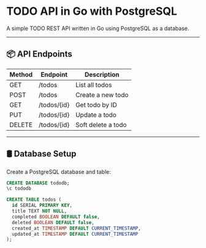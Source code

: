 # TODO API in Go with PostgreSQL

A simple TODO REST API written in Go using PostgreSQL as a database.

---

## 📦 API Endpoints

| Method | Endpoint        | Description         |
|--------|------------------|---------------------|
| GET    | /todos           | List all todos      |
| POST   | /todos           | Create a new todo   |
| GET    | /todos/{id}      | Get todo by ID      |
| PUT    | /todos/{id}      | Update a todo       |
| DELETE | /todos/{id}      | Soft delete a todo  |

---

## 🛢️ Database Setup

Create a PostgreSQL database and table:

```sql
CREATE DATABASE tododb;
\c tododb

CREATE TABLE todos (
  id SERIAL PRIMARY KEY,
  title TEXT NOT NULL,
  completed BOOLEAN DEFAULT false,
  deleted BOOLEAN DEFAULT false,
  created_at TIMESTAMP DEFAULT CURRENT_TIMESTAMP,
  updated_at TIMESTAMP DEFAULT CURRENT_TIMESTAMP
);
